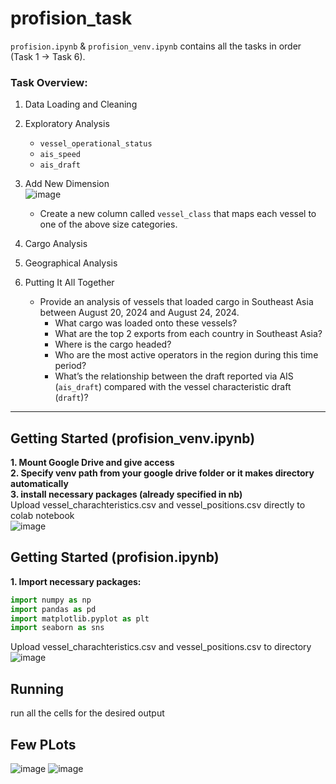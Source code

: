 # profision_task

`profision.ipynb` & `profision_venv.ipynb` contains all the tasks in order (Task 1 -> Task 6).

### Task Overview:

1.  Data Loading and Cleaning

2.  Exploratory Analysis <br/>
    *   `vessel_operational_status`
    *   `ais_speed`
    *   `ais_draft`

3.  Add New Dimension<br/>
    ![image](https://github.com/user-attachments/assets/b06f453e-7451-4da5-898f-39f52ee07eb2)<br/>
    *   Create a new column called `vessel_class` that maps each vessel to one of the above size categories.

4.  Cargo Analysis

5.  Geographical Analysis 

6.  Putting It All Together 
    *   Provide an analysis of vessels that loaded cargo in Southeast Asia between August 20, 2024 and August 24, 2024.
        *   What cargo was loaded onto these vessels?
        *   What are the top 2 exports from each country in Southeast Asia?
        *   Where is the cargo headed?
        *   Who are the most active operators in the region during this time period?
        *   What’s the relationship between the draft reported via AIS (`ais_draft`) compared with the vessel characteristic draft (`draft`)?

---

## Getting Started (profision_venv.ipynb)

**1. Mount Google Drive and give access**<br/>
**2. Specify venv path from your google drive folder or it makes directory automatically**<br/>
**3. install necessary packages (already specified in nb)** <br/>
Upload vessel_charachteristics.csv and vessel_positions.csv directly to colab notebook<br/>
![image](https://github.com/user-attachments/assets/94d956bc-67d8-496a-baba-25ceaf34c6b5)

## Getting Started (profision.ipynb)

**1. Import necessary packages:**

```python
import numpy as np
import pandas as pd
import matplotlib.pyplot as plt
import seaborn as sns
```

Upload vessel_charachteristics.csv and vessel_positions.csv to directory<br/>
![image](https://github.com/user-attachments/assets/94d956bc-67d8-496a-baba-25ceaf34c6b5)

## Running


run all the cells for the desired output 

## Few PLots
![image](https://github.com/user-attachments/assets/ea06f285-e944-44f2-a194-9c04707b9192)
![image](https://github.com/user-attachments/assets/18e88ecb-89d3-4561-b02d-c8733e91afc0)



